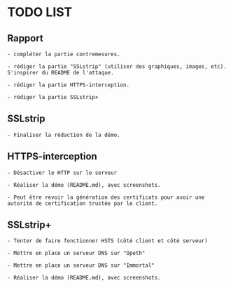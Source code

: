 # TODO LIST

## Rapport

    - compléter la partie contremesures.

    - rédiger la partie "SSLstrip" (utiliser des graphiques, images, etc). S'inspirer du README de l'attaque.

    - rédiger la partie HTTPS-interception.

    - rédiger la partie SSLstrip+

## SSLstrip

    - Finaliser la rédaction de la démo.

## HTTPS-interception

    - Désactiver le HTTP sur le serveur

    - Réaliser la démo (README.md), avec screenshots.

    - Peut être revoir la génération des certificats pour avoir une autorité de certification trustée par le client.

## SSLstrip+

    - Tenter de faire fonctionner HSTS (côté client et côté serveur)

    - Mettre en place un serveur DNS sur "Opeth"

    - Mettre en place un serveur DNS sur "Immortal"

    - Réaliser la démo (README.md), avec screenshots.
